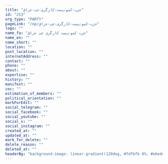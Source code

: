 ```yaml
---
title: "حزب-کمونیست-کارگری-چپ-عراق"
id: "253"
org_type: "PARTY"
pageLink: "/op/حزب-کمونیست-کارگری-چپ-عراق"
logo: ""
name_fa: "حزب کمونیست کارگری چپ عراق"
name_en: ""
name_short: ""
location: ""
post_location: ""
internetAddress: ""
contact: ""
phone: ""
about: ""
expertise: ""
history: ""
manifest: ""
coc: ""
estimation_of_members: ""
political_orientation: ""
markForEdit: ""
social_telegram: ""
social_facebook: ""
social_youtube: ""
social_x: ""
social_instagram: ""
created_at: ""
updated_at: ""
mark_for_delete: ""
delete_reason: ""
deleted_at: ""
headerBg: "background-image: linear-gradient(120deg, #fdfbfb 0%, #ebedee 100%);"
---
```

